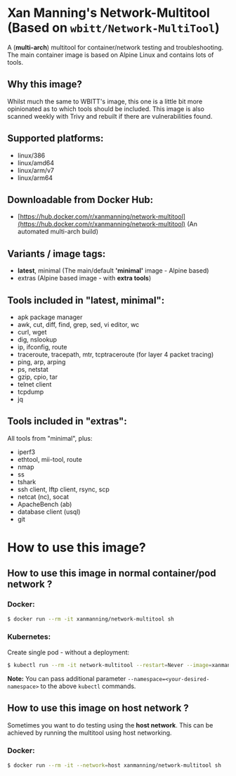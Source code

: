 # Xan Manning's Network-Multitool (Based on `wbitt/Network-MultiTool`)

A (**multi-arch**) multitool for container/network testing and troubleshooting.
The main container image is based on Alpine Linux and contains lots of tools.

## Why this image?

Whilst much the same to WBITT's image, this one is a little bit more
opinionated as to which tools should be included. This image is also scanned
weekly with Trivy and rebuilt if there are vulnerabilities found.

## Supported platforms:

- linux/386
- linux/amd64
- linux/arm/v7
- linux/arm64

## Downloadable from Docker Hub:

- [https://hub.docker.com/r/xanmanning/network-multitool](https://hub.docker.com/r/xanmanning/network-multitool) (An automated multi-arch build)

## Variants / image tags:

- **latest**, minimal (The main/default **'minimal'** image - Alpine based)
- extras (Alpine based image - with **extra tools**)

## Tools included in "latest, minimal":

- apk package manager
- awk, cut, diff, find, grep, sed, vi editor, wc
- curl, wget
- dig, nslookup
- ip, ifconfig, route
- traceroute, tracepath, mtr, tcptraceroute (for layer 4 packet tracing)
- ping, arp, arping
- ps, netstat
- gzip, cpio, tar
- telnet client
- tcpdump
- jq

## Tools included in "extras":

All tools from "minimal", plus:

- iperf3
- ethtool, mii-tool, route
- nmap
- ss
- tshark
- ssh client, lftp client, rsync, scp
- netcat (nc), socat
- ApacheBench (ab)
- database client (usql)
- git

# How to use this image?

## How to use this image in normal **container/pod network** ?

### Docker:

```bash
$ docker run --rm -it xanmanning/network-multitool sh
```


### Kubernetes:

Create single pod - without a deployment:

```bash
$ kubectl run --rm -it network-multitool --restart=Never --image=xanmanning/network-multitool -- sh
```

**Note:** You can pass additional parameter `--namespace=<your-desired-namespace>` to the above `kubectl` commands.


## How to use this image on **host network** ?

Sometimes you want to do testing using the **host network**.  This can be achieved by running the multitool using host networking.


### Docker:

```bash
$ docker run --rm -it --network=host xanmanning/network-multitool sh
```
